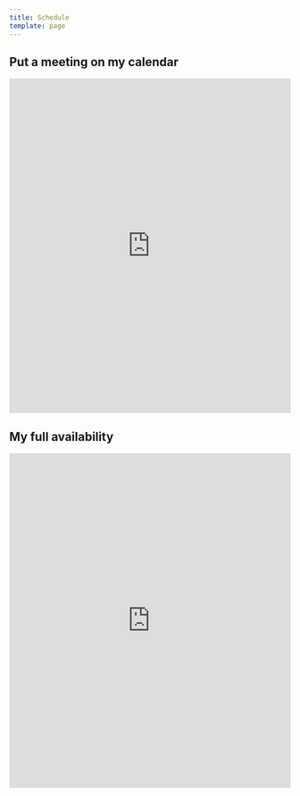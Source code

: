 ```yaml
---
title: Schedule
template: page
---
```


## Put a meeting on my calendar

<!-- Google Calendar Appointment Scheduling begin -->
<iframe src="https://calendar.google.com/calendar/appointments/AcZssZ1zFYIdER-sFHu02BNfzKvwckqzwnGSCmIBscM=?gv=true" style="border: 0" width="100%" height="600" frameborder="0"></iframe>
<!-- end Google Calendar Appointment Scheduling -->

## My full availability

<iframe src="https://calendar.google.com/calendar/embed?height=600&amp;wkst=1&amp;ctz=America%2FLos_Angeles&amp;bgcolor=%23ffffff&amp;title=Eleftheria%20Beres's%20UW%20CSE%20Calendar&amp;showCalendars=0&amp;showPrint=0&amp;mode=WEEK&amp;src=ZWJlcmVzQGNzLndhc2hpbmd0b24uZWR1&amp;color=%239E69AF" style="border-width:0" width="100%" height="600" frameborder="0" scrolling="no"></iframe>
